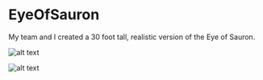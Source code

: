 # EyeOfSauron
My team and I created a 30 foot tall, realistic version of the Eye of Sauron.



![alt text](https://github.com/CaydenPierce/EyeOfSauron2/blob/master/images/41353148_698765147142812_152606991255076864_n.jpg)

![alt text](https://github.com/CaydenPierce/EyeOfSauron2/blob/master/images/41462130_1904392806522321_7264477701287706624_n.jpg)

